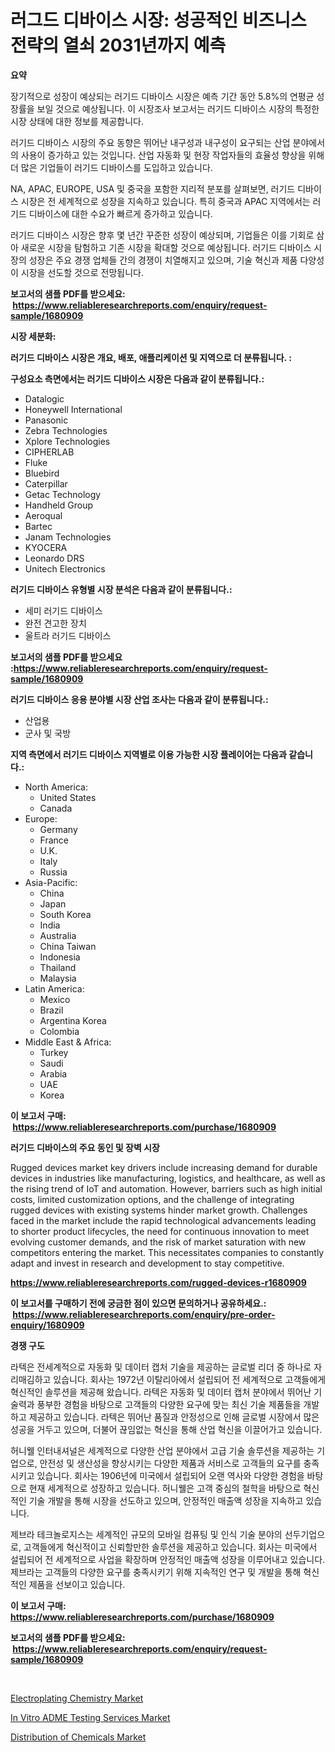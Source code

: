 <p><h1>러그드 디바이스 시장: 성공적인 비즈니스 전략의 열쇠 2031년까지 예측</h1></p><p><strong>요약</strong></p>
<p><p>장기적으로 성장이 예상되는 러기드 디바이스 시장은 예측 기간 동안 5.8%의 연평균 성장률을 보일 것으로 예상됩니다. 이 시장조사 보고서는 러기드 디바이스 시장의 특정한 시장 상태에 대한 정보를 제공합니다. </p><p>러기드 디바이스 시장의 주요 동향은 뛰어난 내구성과 내구성이 요구되는 산업 분야에서의 사용이 증가하고 있는 것입니다. 산업 자동화 및 현장 작업자들의 효율성 향상을 위해 더 많은 기업들이 러기드 디바이스를 도입하고 있습니다.</p><p>NA, APAC, EUROPE, USA 및 중국을 포함한 지리적 분포를 살펴보면, 러기드 디바이스 시장은 전 세계적으로 성장을 지속하고 있습니다. 특히 중국과 APAC 지역에서는 러기드 디바이스에 대한 수요가 빠르게 증가하고 있습니다. </p><p>러기드 디바이스 시장은 향후 몇 년간 꾸준한 성장이 예상되며, 기업들은 이를 기회로 삼아 새로운 시장을 탐험하고 기존 시장을 확대할 것으로 예상됩니다. 러기드 디바이스 시장의 성장은 주요 경쟁 업체들 간의 경쟁이 치열해지고 있으며, 기술 혁신과 제품 다양성이 시장을 선도할 것으로 전망됩니다.</p></p>
<p><strong>보고서의 샘플 PDF를 받으세요: &nbsp;<a href="https://www.reliableresearchreports.com/enquiry/request-sample/1680909">https://www.reliableresearchreports.com/enquiry/request-sample/1680909</a></strong></p>
<p><strong>시장 세분화:</strong></p>
<p><strong> 러기드 디바이스 시장은 개요, 배포, 애플리케이션 및 지역으로 더 분류됩니다. :</strong></p>
<p><strong>구성요소 측면에서는 러기드 디바이스 시장은 다음과 같이 분류됩니다.:</strong></p>
<p><ul><li>Datalogic</li><li>Honeywell International</li><li>Panasonic</li><li>Zebra Technologies</li><li>Xplore Technologies</li><li>CIPHERLAB</li><li>Fluke</li><li>Bluebird</li><li>Caterpillar</li><li>Getac Technology</li><li>Handheld Group</li><li>Aeroqual</li><li>Bartec</li><li>Janam Technologies</li><li>KYOCERA</li><li>Leonardo DRS</li><li>Unitech Electronics</li></ul></p>
<p><strong> 러기드 디바이스 유형별 시장 분석은 다음과 같이 분류됩니다.:</strong></p>
<p><ul><li>세미 러기드 디바이스</li><li>완전 견고한 장치</li><li>울트라 러기드 디바이스</li></ul></p>
<p><strong>보고서의 샘플 PDF를 받으세요 :<a href="https://www.reliableresearchreports.com/enquiry/request-sample/1680909">https://www.reliableresearchreports.com/enquiry/request-sample/1680909</a></strong></p>
<p><strong> 러기드 디바이스 응용 분야별 시장 산업 조사는 다음과 같이 분류됩니다.:</strong></p>
<p><ul><li>산업용</li><li>군사 및 국방</li></ul></p>
<p><strong>지역 측면에서 러기드 디바이스 지역별로 이용 가능한 시장 플레이어는 다음과 같습니다.:</strong></p>
<p><ul>
    <li>
        North America:
        <ul>
            <li>United States</li>
            <li>Canada</li>
        </ul>
    </li>
    <li>
        Europe:
        <ul>
            <li>Germany</li>
            <li>France</li>
            <li>U.K.</li>
            <li>Italy</li>
            <li>Russia</li>
        </ul>
    </li>
    <li>
        Asia-Pacific:
        <ul>
            <li>China</li>
            <li>Japan</li>
            <li>South Korea</li>
            <li>India</li>
            <li>Australia</li>
            <li>China Taiwan</li>
            <li>Indonesia</li>
            <li>Thailand</li>
            <li>Malaysia</li>
        </ul>
    </li>
    <li>
        Latin America:
        <ul>
            <li>Mexico</li>
            <li>Brazil</li>
            <li>Argentina Korea</li>
            <li>Colombia</li>
        </ul>
    </li>
    <li>
        Middle East & Africa:
        <ul>
            <li>Turkey</li>
            <li>Saudi</li>
            <li>Arabia</li>
            <li>UAE</li>
            <li>Korea</li>
        </ul>
    </li>
    </ul></p>
<p><strong>이 보고서 구매: &nbsp;<a href="https://www.reliableresearchreports.com/purchase/1680909">https://www.reliableresearchreports.com/purchase/1680909</a></strong></p>
<p><strong>러기드 디바이스의 주요 동인 및 장벽 시장</strong></p>
<p><p>Rugged devices market key drivers include increasing demand for durable devices in industries like manufacturing, logistics, and healthcare, as well as the rising trend of IoT and automation. However, barriers such as high initial costs, limited customization options, and the challenge of integrating rugged devices with existing systems hinder market growth. Challenges faced in the market include the rapid technological advancements leading to shorter product lifecycles, the need for continuous innovation to meet evolving customer demands, and the risk of market saturation with new competitors entering the market. This necessitates companies to constantly adapt and invest in research and development to stay competitive.</p></p>
<p><strong><a href="https://www.reliableresearchreports.com/rugged-devices-r1680909">https://www.reliableresearchreports.com/rugged-devices-r1680909</a></strong></p>
<p><strong>이 보고서를 구매하기 전에 궁금한 점이 있으면 문의하거나 공유하세요.: &nbsp;<a href="https://www.reliableresearchreports.com/enquiry/pre-order-enquiry/1680909">https://www.reliableresearchreports.com/enquiry/pre-order-enquiry/1680909</a></strong></p>
<p><strong>경쟁 구도</strong></p>
<p><p>라텍은 전세계적으로 자동화 및 데이터 캡처 기술을 제공하는 글로벌 리더 중 하나로 자리매김하고 있습니다. 회사는 1972년 이탈리아에서 설립되어 전 세계적으로 고객들에게 혁신적인 솔루션을 제공해 왔습니다. 라텍은 자동화 및 데이터 캡처 분야에서 뛰어난 기술력과 풍부한 경험을 바탕으로 고객들의 다양한 요구에 맞는 최신 기술 제품들을 개발하고 제공하고 있습니다. 라텍은 뛰어난 품질과 안정성으로 인해 글로벌 시장에서 많은 성공을 거두고 있으며, 더불어 끊임없는 혁신을 통해 산업 혁신을 이끌어가고 있습니다.</p><p>허니웰 인터내셔널은 세계적으로 다양한 산업 분야에서 고급 기술 솔루션을 제공하는 기업으로, 안전성 및 생산성을 향상시키는 다양한 제품과 서비스로 고객들의 요구를 충족시키고 있습니다. 회사는 1906년에 미국에서 설립되어 오랜 역사와 다양한 경험을 바탕으로 현재 세계적으로 성장하고 있습니다. 허니웰은 고객 중심의 철학을 바탕으로 혁신적인 기술 개발을 통해 시장을 선도하고 있으며, 안정적인 매출액 성장을 지속하고 있습니다.</p><p>제브라 테크놀로지스는 세계적인 규모의 모바일 컴퓨팅 및 인식 기술 분야의 선두기업으로, 고객들에게 혁신적이고 신뢰할만한 솔루션을 제공하고 있습니다. 회사는 미국에서 설립되어 전 세계적으로 사업을 확장하며 안정적인 매출액 성장을 이루어내고 있습니다. 제브라는 고객들의 다양한 요구를 충족시키기 위해 지속적인 연구 및 개발을 통해 혁신적인 제품을 선보이고 있습니다.</p></p>
<p><strong>이 보고서 구매: &nbsp; <a href="https://www.reliableresearchreports.com/purchase/1680909">https://www.reliableresearchreports.com/purchase/1680909</a></strong></p>
<p><strong>보고서의 샘플 PDF를 받으세요: &nbsp;<a href="https://www.reliableresearchreports.com/enquiry/request-sample/1680909">https://www.reliableresearchreports.com/enquiry/request-sample/1680909</a></strong><strong></strong></p>
<p>&nbsp;</p>
<p><p><a href="https://www.linkedin.com/pulse/electroplating-chemistry-market-size-growth-forecast-from-nlbkf?trackingId=BZPCwyiBoMNnf3q%2B65ygGA%3D%3D">Electroplating Chemistry Market</a></p><p><a href="https://github.com/dimitrishawkinswaynenp91rgz/Market-Research-Report-List-2/blob/main/in-vitro-adme-testing-services-market.md">In Vitro ADME Testing Services Market</a></p><p><a href="https://www.linkedin.com/pulse/insights-distribution-chemicals-market-size-analysing-share-gepac?trackingId=%2BlUDVtfBkKLjFUfXpMRu8w%3D%3D">Distribution of Chemicals Market</a></p></p>